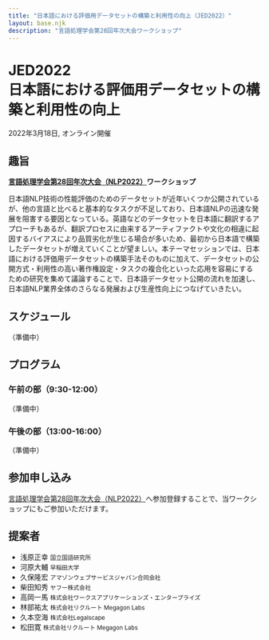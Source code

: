 ```yaml
---
title: "日本語における評価用データセットの構築と利用性の向上（JED2022）"
layout: base.njk
description: "言語処理学会第28回年次大会ワークショップ"
---
```


# JED2022<br/>日本語における評価用データセットの構築と利用性の向上

2022年3月18日, オンライン開催

## 趣旨

**[言語処理学会第28回年次大会（NLP2022）](https://www.anlp.jp/nlp2022/)ワークショップ**

日本語NLP技術の性能評価のためのデータセットが近年いくつか公開されているが、他の言語と比べると基本的なタスクが不足しており、日本語NLPの迅速な発展を阻害する要因となっている。英語などのデータセットを日本語に翻訳するアプローチもあるが、翻訳プロセスに由来するアーティファクトや文化の相違に起因するバイアスにより品質劣化が生じる場合が多いため、最初から日本語で構築したデータセットが増えていくことが望ましい。本テーマセッションでは、日本語における評価用データセットの構築手法そのものに加えて、データセットの公開方式・利用性の高い著作権設定・タスクの複合化といった応用を容易にするための研究を集めて議論することで、日本語データセット公開の流れを加速し、日本語NLP業界全体のさらなる発展および生産性向上につなげていきたい。


## スケジュール

（準備中）

## プログラム

### 午前の部（9:30-12:00）

（準備中）

### 午後の部（13:00-16:00）

（準備中）

## 参加申し込み

[言語処理学会第28回年次大会（NLP2022）](https://www.anlp.jp/nlp2022/)へ参加登録することで、当ワークショップにもご参加いただけます。

## 提案者

- 浅原正幸 <small>国立国語研究所</small>
- 河原大輔 <small>早稲田大学</small>
- 久保隆宏 <small>アマゾンウェブサービスジャパン合同会社</small>
- 柴田知秀 <small>ヤフー株式会社</small>
- 高岡一馬 <small>株式会社ワークスアプリケーションズ・エンタープライズ</small>
- 林部祐太 <small>株式会社リクルート Megagon Labs</small>
- 久本空海 <small>株式会社Legalscape</small>
- 松田寛 <small>株式会社リクルート Megagon Labs</small>
